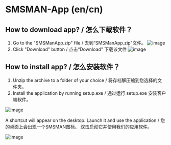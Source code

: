 # SMSMAN-App (en/cn)

## How to download app? / 怎么下载软件？
1. Go to the "SMSManApp.zip" file / 去到“SMSManApp.zip"文件。
![image](https://user-images.githubusercontent.com/91910362/138068030-b1b6cb62-964a-49a9-bff3-8ae5879edcd1.png)
2. Click "Download" button / 点击“Download" 下载该文件
![image](https://user-images.githubusercontent.com/91910362/138068452-ffeb6724-edca-4362-993c-97ef5e5837b7.png)
## How to install app? / 怎么安装软件？
1. Unzip the archive to a folder of your choice / 将存档解压缩到您选择的文件夹。
2. Install the application by running setup.exe / 通过运行 setup.exe 安装客户端软件。

![image](https://user-images.githubusercontent.com/91910362/138070337-84992020-03c2-48de-8d2b-a8cb9928576b.png)

A shortcut will appear on the desktop. Launch it and use the application / 您的桌面上会出现一个SMSMAN图标。 双击启动它并使用我们的应用软件。

![image](https://user-images.githubusercontent.com/91910362/138070513-448fdbaa-1e79-44dd-8659-98c8f518461f.png)
